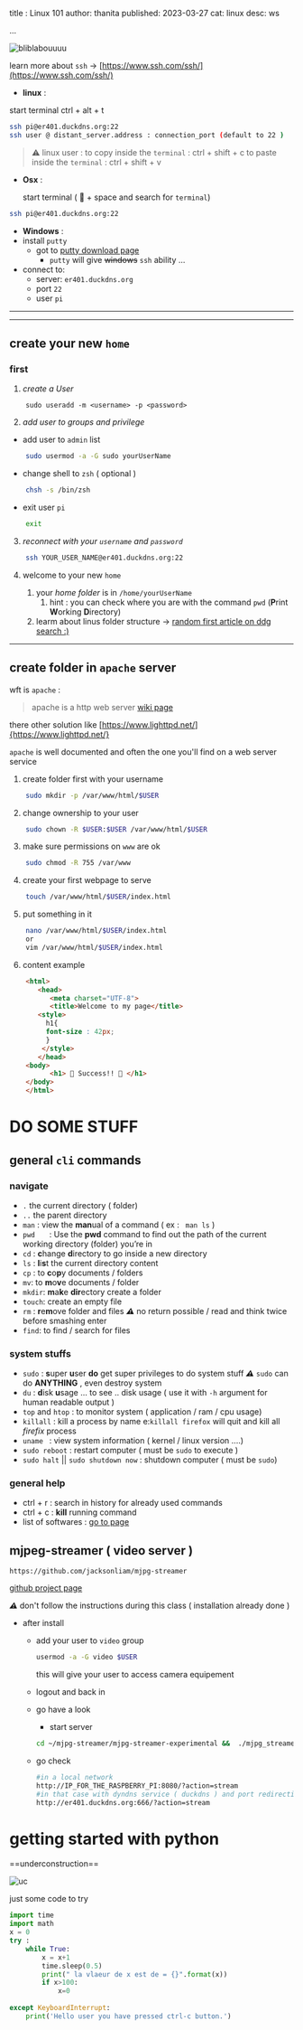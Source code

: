 title : Linux 101
author: thanita
published: 2023-03-27
cat: linux
desc: ws

...

![bliblabouuuu](/static/img/verre2.png)

learn more about `ssh` -> [https://www.ssh.com/ssh/](https://www.ssh.com/ssh/)

- **linux** :


start terminal <key>ctrl</key> + <key>alt</key> + <key>t</key>

~~~ bash
ssh pi@er401.duckdns.org:22
ssh user @ distant_server.address : connection_port (default to 22 )
~~~


>⚠️ linux user :
> to copy inside the `terminal` :  <key>ctrl</key> + <key>shift</key> + <key>c</key>
> to paste inside the `terminal` : <key>ctrl</key> + <key>shift</key> + <key>v</key>

- **Osx**  :

    start terminal  ( <key> &#127822;  </key> +  <key> 	space 	 </key>  and search for `terminal`)

~~~bash
ssh pi@er401.duckdns.org:22
~~~

- **Windows** :
- install ```putty``` 
    - got to [putty download page](https://www.chiark.greenend.org.uk/~sgtatham/putty/latest.html)
        - `putty` will give ~~windows~~ `ssh` ability ...   
- connect to:
    - server:    ```er401.duckdns.org```
    - port      ```22```
    - user      `pi`

---

---


## create your new `home`

### first

1. *create a User* 
```
    sudo useradd -m <username> -p <password>
```

2. *add user to groups and privilege* 

- add user to ```admin``` list 

```bash
    sudo usermod -a -G sudo yourUserName
```

- change shell to ```zsh``` ( optional )

```bash
    chsh -s /bin/zsh
```

- exit user ```pi```

```bash
    exit
```

3. *reconnect with your `username` and `password`* 

```bash
    ssh YOUR_USER_NAME@er401.duckdns.org:22 
```
    
4. welcome to your new `home`

    1. your *home folder* is in `/home/yourUserName` 
        1. hint : you can check where you are with the command `pwd` (**P**rint **W**orking **D**irectory) 
    2. learm about linus folder structure -> [random first article on ddg search :) ](https://linuxhandbook.com/linux-directory-structure/)


---

## create folder in ```apache``` server

wft is `apache` :

>   apache is a http web server  [wiki page](https://en.wikipedia.org/wiki/Apache_HTTP_Server)

there other solution like [https://www.lighttpd.net/]{https://www.lighttpd.net/} 

`apache` is well documented and often the one you'll find on a web server service 

  

1.  create folder first with your username 
```bash
    sudo mkdir -p /var/www/html/$USER 
```
2.  change ownership to your user
```bash
    sudo chown -R $USER:$USER /var/www/html/$USER
```
3. make sure permissions on ```www``` are ok 
```bash
    sudo chmod -R 755 /var/www
```
4. create your first webpage to serve  
```bash
    touch /var/www/html/$USER/index.html
```
5. put something in it 
```bash
    nano /var/www/html/$USER/index.html
    or 
    vim /var/www/html/$USER/index.html
```


6. content example



~~~html
    <html>
       <head>
          <meta charset="UTF-8">
          <title>Welcome to my page</title>
       <style>
         h1{
         font-size : 42px;
         }
        </style>
       </head>
    <body>
          <h1> 📡 Success!! 📡 </h1>
    </body>
    </html>
~~~



# DO SOME STUFF

## general `cli` commands

### navigate

- `.` the current directory ( folder)
- `..`  the parent directory 
- `man` : view the **man**ual of a command ( ex : ` man ls` )
- `pwd   `   : Use the **pwd** command to find out the path of the current working directory (folder) you’re in
- `cd` : **c**hange **d**irectory to go inside a new directory 
- `ls` : **l**i**s**t the current directory content 
- `cp` : to **c**o**p**y documents / folders
- `mv`: to **m**o**v**e documents / folder 
- `mkdir`: **m**a**k**e **dir**ectory create a folder 
- `touch`: create an empty file 
- `rm` : **r**e**m**ove folder and files ***⚠️*** no return possible / read and think twice before smashing <key> enter </key> 
- `find`: to find / search for files

### system stuffs

- `sudo` : **s**uper **u**ser **do** get super privileges to do system stuff ***⚠️*** `sudo` can do **ANYTHING** , even destroy system
- `du` : **d**isk **u**sage ... to see .. disk usage ( use it with `-h` argument for human readable output )
- `top` and `htop` : to monitor system ( application / ram / cpu usage)
- `killall` : kill a process by name e:`killall firefox` will quit and kill all *firefix* process    
- `uname ` : view system information ( kernel /  linux version ....)
- `sudo reboot` : restart computer ( must be `sudo` to execute )
- `sudo halt` || `sudo shutdown now` : shutdown computer ( must be `sudo`)

### general help

- <key>ctrl</key> + <key>r</key> : search in history for already used commands
- <key>ctrl</key> +  <key>c</key> : **kill** running command 
- list of softwares : [go to page](soft.html) 

## mjpeg-streamer ( video server )

```https://github.com/jacksonliam/mjpg-streamer```

[github project page](https://github.com/jacksonliam/mjpg-streamer)

***⚠️*** don't follow the instructions during this class ( installation already done )

- after install
    - add your user to `video` group
      
         ~~~bash
         usermod -a -G video $USER
        ~~~
        
        this will give your user to access camera equipement
      
    - logout and back in 
    
    - go have a look
        - start server 
        ~~~bash
        cd ~/mjpg-streamer/mjpg-streamer-experimental &&  ./mjpg_streamer -o "output_http.so -w ./www" -i "input_raspicam.so"
        ~~~
        
    - go check 
    
        ~~~bash
        #in a local network
        http://IP_FOR_THE_RASPBERRY_PI:8080/?action=stream
        #in that case with dyndns service ( duckdns ) and port redirection ( 666 -> 8080)
        http://er401.duckdns.org:666/?action=stream
        ~~~

# getting started with python

==underconstruction==

![uc](https://external-content.duckduckgo.com/iu/?u=https%3A%2F%2Fi.pinimg.com%2Foriginals%2F0b%2F12%2Fd9%2F0b12d9ff85bf365bc7acde04a992d938.gif&f=1&nofb=1)

just some code to try 

~~~python
import time
import math
x = 0
try :
    while True:
        x = x+1
        time.sleep(0.5)
        print(" la vlaeur de x est de = {}".format(x))
        if x>100:
            x=0
            
except KeyboardInterrupt:
    print('Hello user you have pressed ctrl-c button.')
~~~



